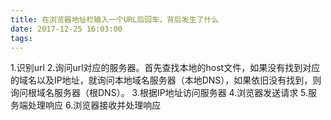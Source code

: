 ```yaml
---
title: 在浏览器地址栏输入一个URL后回车，背后发生了什么
date: 2017-12-25 16:03:00
tags:
---
```

1.识别url
2.询问url对应的服务器。首先查找本地的host文件，如果没有找到对应的域名以及IP地址，就询问本地域名服务器（本地DNS），如果依旧没有找到，则询问根域名服务器（根DNS）。
3.根据IP地址访问服务器
4.浏览器发送请求
5.服务端处理响应
6.浏览器接收并处理响应
